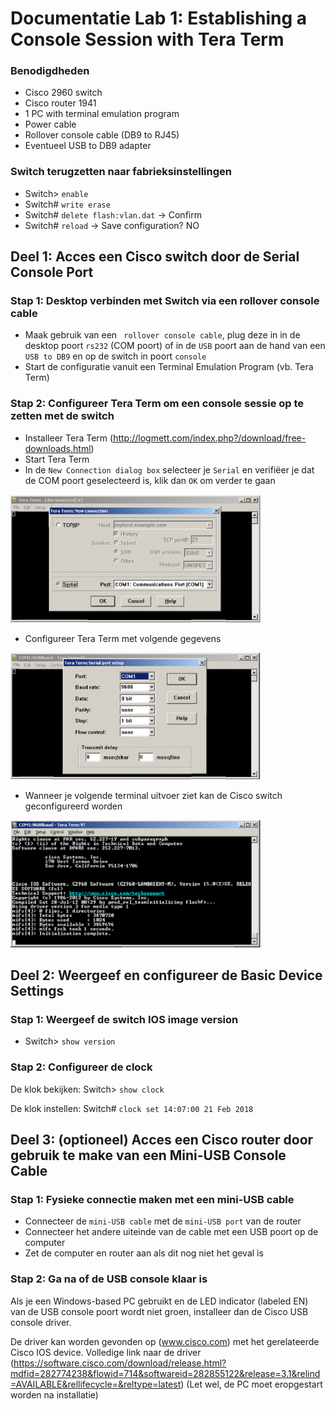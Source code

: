 # Documentatie Lab 1: Establishing a Console Session with Tera Term

### Benodigdheden
* Cisco 2960 switch
* Cisco router 1941
* 1 PC with terminal emulation program
* Power cable
* Rollover console cable (DB9 to RJ45)
* Eventueel USB to DB9 adapter

### Switch terugzetten naar fabrieksinstellingen
* Switch> `enable`
* Switch# `write erase`
* Switch# `delete flash:vlan.dat` -> Confirm
* Switch# `reload` -> Save configuration? NO

## Deel 1: Acces een Cisco switch door de Serial Console Port
### Stap 1: Desktop verbinden met Switch via een rollover console cable
* Maak gebruik van een ` rollover console cable`, plug deze in in de desktop poort `rs232` (COM poort) of in de `USB` poort aan de hand van
een `USB to DB9` en op de switch in poort `console`
* Start de configuratie vanuit een Terminal Emulation Program (vb. Tera Term)

### Stap 2: Configureer Tera Term om een console sessie op te zetten met de switch

* Installeer Tera Term (http://logmett.com/index.php?/download/free-downloads.html)
* Start Tera Term 
* In de `New Connection dialog box` selecteer je `Serial` en verifiëer je dat de COM poort geselecteerd is, klik dan `OK` om verder te gaan

<img src="foto/lab1-teraTerm-new_connection.png" width="400">

* Configureer Tera Term met volgende gegevens

<img src="foto/lab1-teraTerm-serialport_settings.png" width="400">

* Wanneer je volgende terminal uitvoer ziet kan de Cisco switch geconfigureerd worden

<img src="foto/lab1-teraTerm-terminal_output.png" width="400">


## Deel 2: Weergeef en configureer de Basic Device Settings
### Stap 1: Weergeef de switch IOS image version

* Switch> `show version`

### Stap 2: Configureer de clock

De klok bekijken: Switch> `show clock`

De klok instellen: Switch# `clock set 14:07:00 21 Feb 2018`

## Deel 3: (optioneel) Acces een Cisco router door gebruik te make van een Mini-USB Console Cable

### Stap 1: Fysieke connectie maken met een mini-USB cable

* Connecteer de `mini-USB cable` met de `mini-USB port` van de router
* Connecteer het andere uiteinde van de cable met een USB poort op de computer
* Zet de computer en router aan als dit nog niet het geval is

### Stap 2: Ga na of de USB console klaar is

Als je een Windows-based PC gebruikt en de LED indicator (labeled EN) van de USB console poort wordt niet groen, installeer dan de Cisco USB console driver.

De driver kan worden gevonden op (www.cisco.com) met het gerelateerde Cisco IOS device.
Volledige link naar de driver (https://software.cisco.com/download/release.html?mdfid=282774238&flowid=714&softwareid=282855122&release=3.1&relind=AVAILABLE&rellifecycle=&reltype=latest)
(Let wel, de PC moet eropgestart worden na installatie)



